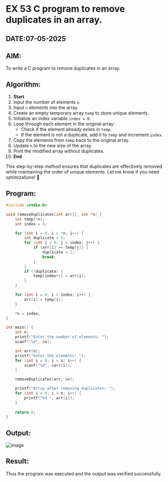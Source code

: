# EX 53 C program to remove duplicates in an array.
## DATE:07-05-2025
## AIM:
To write a C program to remove duplicates in an array.

## Algorithm:
1. **Start**  
2. Input the number of elements `n`.  
3. Input `n` elements into the array.  
4. Create an empty temporary array `temp` to store unique elements.  
5. Initialize an index variable `index = 0`.  
6. Loop through each element in the original array:  
   - Check if the element already exists in `temp`.  
   - If the element is not a duplicate, add it to `temp` and increment `index`.  
7. Copy the elements from `temp` back to the original array.  
8. Update `n` to the new size of the array.  
9. Print the modified array without duplicates.  
10. **End**  

This step-by-step method ensures that duplicates are effectively removed while maintaining the order of unique elements. Let me know if you need optimizations! 🚀
 

## Program:
```c program
#include <stdio.h>

void removeDuplicates(int arr[], int *n) {
    int temp[*n];
    int index = 0;

    for (int i = 0; i < *n; i++) {
        int duplicate = 0;
        for (int j = 0; j < index; j++) {
            if (arr[i] == temp[j]) {
                duplicate = 1;
                break;
            }
        }
        if (!duplicate) {
            temp[index++] = arr[i];
        }
    }

    for (int i = 0; i < index; i++) {
        arr[i] = temp[i];
    }

    *n = index;
}

int main() {
    int n;
    printf("Enter the number of elements: ");
    scanf("%d", &n);

    int arr[n];
    printf("Enter the elements: ");
    for (int i = 0; i < n; i++) {
        scanf("%d", &arr[i]);
    }

    removeDuplicates(arr, &n);

    printf("Array after removing duplicates: ");
    for (int i = 0; i < n; i++) {
        printf("%d ", arr[i]);
    }
    
    return 0;
}
```

## Output:

![image](https://github.com/user-attachments/assets/56f5c64c-b809-461f-8156-695f95722459)


## Result:
Thus the program was executed and the output was verified successfully.
